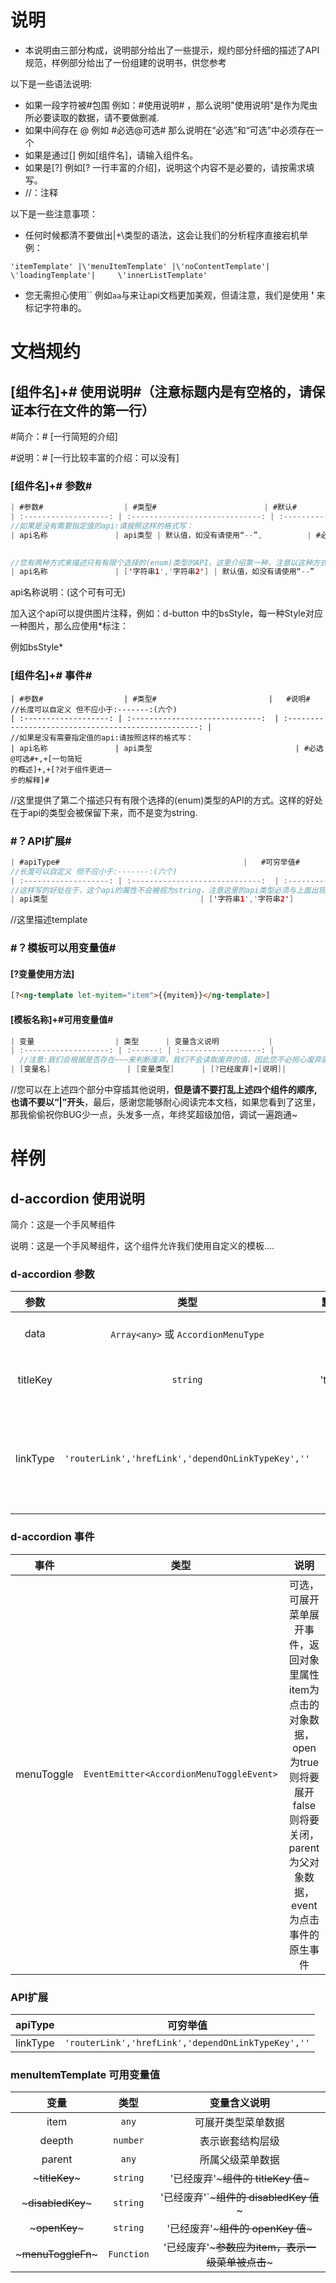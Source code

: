 # 说明

- 本说明由三部分构成，说明部分给出了一些提示，规约部分纤细的描述了API规范，样例部分给出了一份组建的说明书，供您参考

以下是一些语法说明:

- 如果一段字符被#包围 例如：#使用说明# ，那么说明"使用说明"是作为爬虫所必要读取的数据，请不要做删减.
- 如果中间存在 @ 例如 #必选@可选# 那么说明在“必选”和“可选”中必须存在一个
- 如果是通过[] 例如[组件名]，请输入组件名。
- 如果是[?]  例如[? 一行丰富的介绍]，说明这个内容不是必要的，请按需求填写。
- //：注释

以下是一些注意事项：

- 任何时候都清不要做出|+\类型的语法，这会让我们的分析程序直接宕机举例：

```
'itemTemplate' |\'menuItemTemplate' |\'noContentTemplate'|
\'loadingTemplate'|     \'innerListTemplate'
```

- 您无需担心使用\`\` 例如`aa`与来让api文档更加美观，但请注意，我们是使用 **'** 来标记字符串的。

# 文档规约

## [组件名]+# 使用说明#（注意标题内是有空格的，请保证本行在文件的第一行）

#简介：# [一行简短的介绍]

#说明：#  [一行比较丰富的介绍：可以没有]

### [组件名]+# 参数#

```java
| #参数#                  | #类型#                        | #默认#            |   #说明#     //长度可以自定义 但不应小于:-------:(六个)
| :-------------------: | :-----------------------------: | :-------------: | :--------------------------------------------------: |
//如果是没有需要指定值的api:请按照这样的格式写：
| api名称               | api类型 | 默认值，如没有请使用“--”,			 | #必选@可选#+,+[一句简短									如果内置请改为 'default' 			的概述]+,+[?对于组件更进一																	步的解释]#
            

//您有两种方式来描述只有有限个选择的(enum)类型的API，这里介绍第一种，注意以这种方式声明，api的类型将变为string
| api名称               | ['字符串1','字符串2'] | 默认值，如没有请使用“--”     | #必选@可选																			#+,+[一句简短的概																			述]+,+[?对于组件更进																		一步的解释]

```

api名称说明：(这个可有可无)

加入这个api可以提供图片注释，例如：d-button 中的bsStyle，每一种Style对应一种图片，那么应使用*标注：

例如bsStyle*

### [组件名]+# 事件#

```
| #参数#                  | #类型#                         |   #说明#     
//长度可以自定义 但不应小于:-------:(六个)
| :-------------------: | :-----------------------------:  | :--------------------------------------------------: |
//如果是没有需要指定值的api:请按照这样的格式写：
| api名称               | api类型  								 | #必选@可选#+,+[一句简短									 								的概述]+,+[?对于组件更进一																	步的解释]#
```

//这里提供了第二个描述只有有限个选择的(enum)类型的API的方式。这样的好处在于api的类型会被保留下来，而不是变为string.

### #？API扩展#
```java
| #apiType#                                         |   #可穷举值#     
//长度可以自定义 但不应小于:-------:(六个)
| :-------------------: | :-----------------------------:  | :--------------------------------------------------: |
//这样写的好处在于，这个api的属性不会被视为string，注意这里的api类型必须与上面出现过的一致
| api类型  								 | ['字符串1','字符串2']
```

//这里描述template

### #？模板可以用变量值#

#### [?变量使用方法]

``` html
[?<ng-template let-myitem="item">{{myitem}}</ng-template>]
```
#### [模板名称]+#可用变量值#
```java
| 变量                  | 类型      | 变量含义说明           |
| :-------------------: | :------: | :------------------: |
  //注意:我们会根据是否存在~~~来判断废弃，我们不会读取废弃的值，因此您不必担心废弃部分的规约
| [变量名]                 | [变量类型]      | [?已经废弃]+[说明]|

```

//您可以在上述四个部分中穿插其他说明，**但是请不要打乱上述四个组件的顺序,也请不要以“|”开头**，最后，感谢您能够耐心阅读完本文档，如果您看到了这里，那我偷偷祝你BUG少一点，头发多一点，年终奖超级加倍，调试一遍跑通~



# 样例

## d-accordion 使用说明

简介：这是一个手风琴组件

说明：这是一个手风琴组件，这个组件允许我们使用自定义的模板....

### d-accordion 参数

| 参数 |                类型                 | 默认 |                             说明                             |
| :--: | :---------------------------------: | :--: | :----------------------------------------------------------: |
| data | `Array<any>` 或 `AccordionMenuType` |  --  | 必选，数据源，可以自定义数组或者使用预设的`AccordionMenuType` |
| titleKey              | `string`                         | 'title'         | 可选，标题的属性名，item[titleKey]类型为`string`，为标题显示内容 |
| linkType              | `'routerLink','hrefLink','dependOnLinkTypeKey',''` | -- | 可选，路由模式`'routerLink'`为路由场景；`'hrefLink'`为外部链接场景；`'dependOnLinkTypeKey'`为动态路由或外部链接场景；`''`为默认非链接类型（无法右键打开新标签页） |

### d-accordion 事件

| 事件                 | 类型                                         |    说明                                          |
| :-------------------: | :----------------------------------------: | :----------------------------------------------: |
| menuToggle          | `EventEmitter<AccordionMenuToggleEvent>`   | 可选，可展开菜单展开事件，返回对象里属性item为点击的对象数据，open为true则将要展开false则将要关闭， parent为父对象数据，event为点击事件的原生事件|

### API扩展

| apiType  | 可穷举值                                           |
| -------- | -------------------------------------------------- |
| linkType | `'routerLink','hrefLink','dependOnLinkTypeKey',''` |
### menuItemTemplate 可用变量值
|        变量        |    类型    |                   变量含义说明                   |
| :----------------: | :--------: | :----------------------------------------------: |
|        item        |   `any`    |                可展开类型菜单数据                |
|       deepth       |  `number`  |                 表示嵌套结构层级                 |
|       parent       |   `any`    |                 所属父级菜单数据                 |
|   ~~~titleKey~~~   |  `string`  |        '已经废弃'~~~组件的 titleKey 值~~~        |
| ~~~disabledKey~~~  |  `string`  |      '已经废弃'`~~~组件的 disabledKey 值~~~      |
|   ~~~openKey~~~    |  `string`  |        '已经废弃'~~~组件的 openKey 值~~~         |
| ~~~menuToggleFn~~~ | `Function` | '已经废弃'~~~参数应为item，表示一级菜单被点击~~~ |